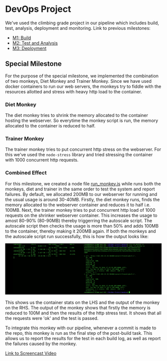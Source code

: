 # DevOps Project

We've used the climbing grade project in our pipeline which includes build, test, analysis, deployment and monitoring. Link to previous milestones:

* [M1: Build](https://github.ncsu.edu/ckapadi/devops-project/blob/master/README.md)
* [M2: Test and Analysis](https://github.ncsu.edu/sarora6/DevOps_Project/blob/master/Milestone2:%20README.md)
* [M3: Deployment](https://github.ncsu.edu/sarora6/DevOps_Project/blob/master/Milestone3_README.md)

## Special Milestone

For the purpose of the special milestone, we implemented the combination of two monkeys, Diet Monkey and Trainer Monkey. Since we have used docker containers to run our web servers, the monkeys try to fiddle with the resources allotted and stress with heavy http load to the container.

### Diet Monkey

The diet monkey tries to shrink the memory allocated to the container hosting the webserver. So everytime the monkey script is run, the memory allocated to the container is reduced to half.

### Trainer Monkey

The trainer monkey tries to put concurrent http stress on the webserver. For this we've used the `node-stress` library and tried stressing the container with 1000 concurrent http requests.

### Combined Effect

For this milestone, we created a node file [run_monkey.js](https://github.ncsu.edu/sarora6/DevOps_Project/blob/master/monkey/run_monkey.js) while runs both the monkeys, diet and trainer in the same order to test the system and report failures. By default, we allocated 200MB to our webserver for running and the usual usage is around 30-40MB. Firstly, the diet monkey runs, finds the memory allocated to the webserver container and reduces it to half i.e. 100MB. Next, the trainer monkey tries to put concurrent http load of 1000 requests on the shrinker webserver container. This increases the usage to amost 80-90% (80-90MB) thereby triggerring the autoscale script. The autoscale script then checks the usage is more than 50% and adds 100MB to the container, thereby making it 200MB again. If both the monkeys and the autoscale script run successfully, this is how the output looks like:

![img](/img/monkey.PNG)

This shows us the container stats on the LHS and the output of the monkey on the RHS. The output of the monkey shows that firstly the memory is reduced to 100M and then the results of the http stress test. It shows that all the requests were 'ok' and the test is passed. 

To integrate this monkey with our pipeline, whenever a commit is made to the repo, this monkey is run as the final step of the post-build task. This allows us to report the results for the test in each build log, as well as report the failures caused by the monkey.

[Link to Screencast Video](https://youtu.be/uOWwPq7DWKs)







